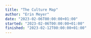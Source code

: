 ```yaml
---
title: "The Culture Map"
author: "Erin Meyer"
date: "2023-02-06T00:00:00+01:00"
started: "2023-02-06T00:00:00+01:00"
finished: "2023-02-12T00:00:00+01:00"
---
```

